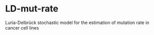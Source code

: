 # LD-mut-rate
Luria-Delbrück stochastic model for the estimation of mutation rate in cancer cell lines
